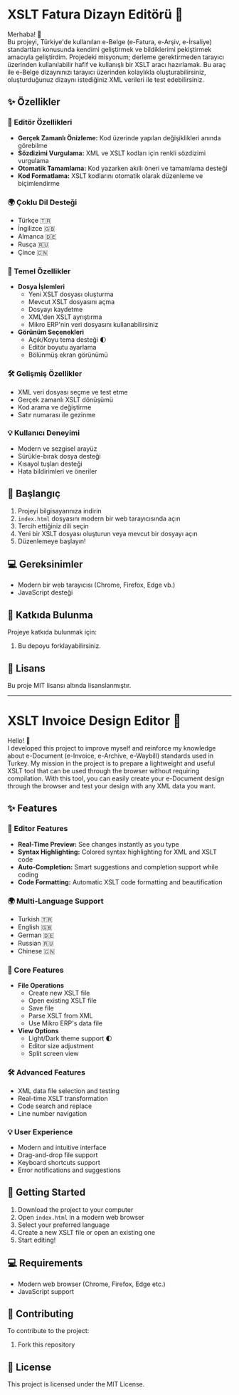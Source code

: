 # XSLT Fatura Dizayn Editörü 🎨

Merhaba! 👋  
Bu projeyi, Türkiye'de kullanılan e-Belge (e-Fatura, e-Arşiv, e-İrsaliye) standartları konusunda kendimi geliştirmek ve bildiklerimi pekiştirmek amacıyla geliştirdim. Projedeki misyonum; derleme gerektirmeden tarayıcı üzerinden kullanılabilir hafif ve kullanışlı bir XSLT aracı hazırlamak. Bu araç ile e-Belge dizaynınızı tarayıcı üzerinden kolaylıkla oluşturabilirsiniz, oluşturduğunuz dizaynı istediğiniz XML verileri ile test edebilirsiniz.

## ✨ Özellikler

### 📝 Editör Özellikleri
- **Gerçek Zamanlı Önizleme:** Kod üzerinde yapılan değişiklikleri anında görebilme
- **Sözdizimi Vurgulama:** XML ve XSLT kodları için renkli sözdizimi vurgulama
- **Otomatik Tamamlama:** Kod yazarken akıllı öneri ve tamamlama desteği
- **Kod Formatlama:** XSLT kodlarını otomatik olarak düzenleme ve biçimlendirme

### 🌍 Çoklu Dil Desteği
- Türkçe 🇹🇷
- İngilizce 🇬🇧
- Almanca 🇩🇪
- Rusça 🇷🇺
- Çince 🇨🇳

### 🎯 Temel Özellikler
- **Dosya İşlemleri**
  - Yeni XSLT dosyası oluşturma
  - Mevcut XSLT dosyasını açma
  - Dosyayı kaydetme
  - XML'den XSLT ayrıştırma
  - Mikro ERP'nin veri dosyasını kullanabilirsiniz
- **Görünüm Seçenekleri**
  - Açık/Koyu tema desteği 🌓
  - Editör boyutu ayarlama
  - Bölünmüş ekran görünümü

### 🛠️ Gelişmiş Özellikler
- XML veri dosyası seçme ve test etme
- Gerçek zamanlı XSLT dönüşümü
- Kod arama ve değiştirme
- Satır numarası ile gezinme

### 💡 Kullanıcı Deneyimi
- Modern ve sezgisel arayüz
- Sürükle-bırak dosya desteği
- Kısayol tuşları desteği
- Hata bildirimleri ve öneriler

## 🚀 Başlangıç

1. Projeyi bilgisayarınıza indirin
2. `index.html` dosyasını modern bir web tarayıcısında açın
3. Tercih ettiğiniz dili seçin
4. Yeni bir XSLT dosyası oluşturun veya mevcut bir dosyayı açın
5. Düzenlemeye başlayın!

## 💻 Gereksinimler
- Modern bir web tarayıcısı (Chrome, Firefox, Edge vb.)
- JavaScript desteği

## 🤝 Katkıda Bulunma
Projeye katkıda bulunmak için:
1. Bu depoyu forklayabilirsiniz.

## 📄 Lisans
Bu proje MIT lisansı altında lisanslanmıştır.

---

# XSLT Invoice Design Editor 🎨

Hello! 👋  
I developed this project to improve myself and reinforce my knowledge about e-Document (e-Invoice, e-Archive, e-Waybill) standards used in Turkey. My mission in the project is to prepare a lightweight and useful XSLT tool that can be used through the browser without requiring compilation. With this tool, you can easily create your e-Document design through the browser and test your design with any XML data you want.

## ✨ Features

### 📝 Editor Features
- **Real-Time Preview:** See changes instantly as you type
- **Syntax Highlighting:** Colored syntax highlighting for XML and XSLT code
- **Auto-Completion:** Smart suggestions and completion support while coding
- **Code Formatting:** Automatic XSLT code formatting and beautification

### 🌍 Multi-Language Support
- Turkish 🇹🇷
- English 🇬🇧
- German 🇩🇪
- Russian 🇷🇺
- Chinese 🇨🇳

### 🎯 Core Features
- **File Operations**
  - Create new XSLT file
  - Open existing XSLT file
  - Save file
  - Parse XSLT from XML
  - Use Mikro ERP's data file
- **View Options**
  - Light/Dark theme support 🌓
  - Editor size adjustment
  - Split screen view

### 🛠️ Advanced Features
- XML data file selection and testing
- Real-time XSLT transformation
- Code search and replace
- Line number navigation

### 💡 User Experience
- Modern and intuitive interface
- Drag-and-drop file support
- Keyboard shortcuts support
- Error notifications and suggestions

## 🚀 Getting Started

1. Download the project to your computer
2. Open `index.html` in a modern web browser
3. Select your preferred language
4. Create a new XSLT file or open an existing one
5. Start editing!

## 💻 Requirements
- Modern web browser (Chrome, Firefox, Edge etc.)
- JavaScript support

## 🤝 Contributing
To contribute to the project:
1. Fork this repository

## 📄 License
This project is licensed under the MIT License. 